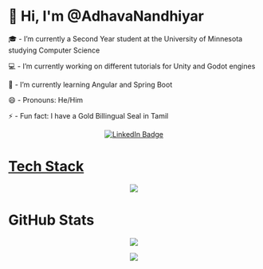# 👋 Hi, I'm @AdhavaNandhiyar
🎓 - I’m currently a Second Year student at the University of Minnesota studying Computer Science

💻 - I’m currently working on different tutorials for Unity and Godot engines

🧠 - I’m currently learning Angular and Spring Boot

😄 - Pronouns: He/Him

⚡ - Fun fact: I have a Gold Billingual Seal in Tamil

<div id="badges" align="center">
  <a href="https://www.linkedin.com/in/adhavanandhiyar/">
    <img src="https://img.shields.io/badge/LinkedIn-blue?style=for-the-badge&logo=linkedin&logoColor=white" alt="LinkedIn Badge"/>
</div>

# Tech Stack
<p align="center">
  <a href="https://skillicons.dev">
    <img src="https://skillicons.dev/icons?i=vscode,unity,godot,swift,cs,java,python" />
  </a>
</p>

# GitHub Stats

<div align="center"> 
  
![](https://github-readme-stats.vercel.app/api?username=AdhavaNandhiyar&show_icons=true&include_all_commits=false&count_private=false&hide=contribs&theme=radical)

![](https://github-readme-stats.vercel.app/api/top-langs/?username=AdhavaNandhiyar&layout=compact&theme=radical)
</div>

